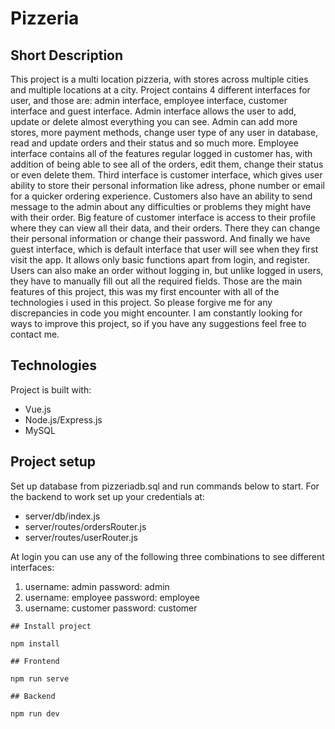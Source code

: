 # Pizzeria

## Short Description

This project is a multi location pizzeria, with stores across multiple cities and multiple locations at a city. Project contains 4 different interfaces for user, and those are: admin interface, employee interface, customer interface and guest interface. Admin interface allows the user to add, update or delete almost everything you can see. Admin can add more stores, more payment methods, change user type of any user in database, read and update orders and their status and so much more. Employee interface contains all of the features regular logged in customer has, with addition of being able to see all of the orders, edit them, change their status or even delete them. Third interface is customer interface, which gives user ability to store their personal information like adress, phone number or email for a quicker ordering experience. Customers also have an ability to send message to the admin about any difficulties or problems they might have with their order. Big feature of customer interface is access to their profile where they can view all their data, and their orders. There they can change their personal information or change their password. And finally we have guest interface, which is default interface that user will see when they first visit the app. It allows only basic functions apart from login, and register. Users can also make an order without logging in, but unlike logged in users, they have to manually fill out all the required fields. Those are the main features of this project, this was my first encounter with all of the technologies i used in this project. So please forgive me for any discrepancies in code you might encounter. I am constantly looking for ways to improve this project, so if you have any suggestions feel free to contact me.  

## Technologies
 Project is built with:
 * Vue.js
 * Node.js/Express.js
 * MySQL

## Project setup

Set up database from pizzeriadb.sql and run commands below to start.
For the backend to work set up your credentials at:
* server/db/index.js
* server/routes/ordersRouter.js
* server/routes/userRouter.js

At login you can use any of the following three combinations to see different interfaces:
1. username: admin password: admin
2. username: employee password: employee
3. username: customer password: customer



```
## Install project

npm install

## Frontend

npm run serve

## Backend

npm run dev
```

